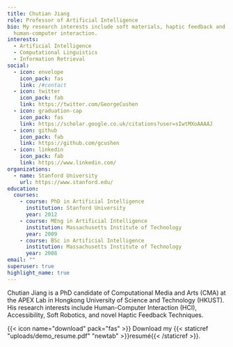```yaml
---
title: Chutian Jiang
role: Professor of Artificial Intelligence
bio: My research interests include soft materials, haptic feedback and
  human-computer interaction.
interests:
  - Artificial Intelligence
  - Computational Linguistics
  - Information Retrieval
social:
  - icon: envelope
    icon_pack: fas
    link: /#contact
  - icon: twitter
    icon_pack: fab
    link: https://twitter.com/GeorgeCushen
  - icon: graduation-cap
    icon_pack: fas
    link: https://scholar.google.co.uk/citations?user=sIwtMXoAAAAJ
  - icon: github
    icon_pack: fab
    link: https://github.com/gcushen
  - icon: linkedin
    icon_pack: fab
    link: https://www.linkedin.com/
organizations:
  - name: Stanford University
    url: https://www.stanford.edu/
education:
  courses:
    - course: PhD in Artificial Intelligence
      institution: Stanford University
      year: 2012
    - course: MEng in Artificial Intelligence
      institution: Massachusetts Institute of Technology
      year: 2009
    - course: BSc in Artificial Intelligence
      institution: Massachusetts Institute of Technology
      year: 2008
email: ""
superuser: true
highlight_name: true
---
```

Chutian Jiang is a PhD candidate of Computational Media and Arts (CMA) at the APEX Lab in Hongkong University of Science and Technology (HKUST). His research interests include Human-Computer Interaction (HCI), Accessibility, Soft Robotics, and novel Haptic Feedback Techniques.

{{< icon name="download" pack="fas" >}} Download my {{< staticref "uploads/demo_resume.pdf" "newtab" >}}resumé{{< /staticref >}}.